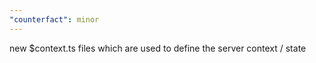 ```yaml
---
"counterfact": minor
---
```


new $context.ts files which are used to define the server context / state
